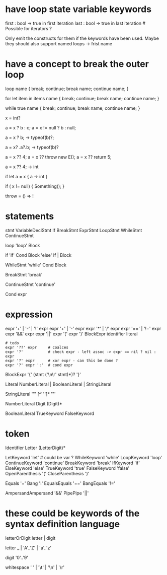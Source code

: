 ﻿
# have loop state variable keywords
first : bool -> true in first iteration
last : bool -> true in last iteration # Possible for iterators ?

Only emit the constructs for them if the keywords have been used. Maybe they should also support named loops
-> frist name 

# have a concept to break the outer loop
loop name {
	break;
	continue;
	break name;
	continue name;
}

for let item in items name {
    break;
	continue;
    break name;
    continue name;
}

while true name {
    break;
	continue;
    break name;
    continue name;
}


x = int?

a = x ? b : c;
a = x != null ? b : null;

a = x ? b; -> typeof(b)?;

a = x? .a?.b; -> typeof(b)?

a = x ?? 4;
a = x ?? throw new E();
a = x ?? return 5;

a = x ?? 4; -> int

if let a = x {
	a -> int
}

if ( x != null) {
	Something();
}

throw = () => !

# statements

stmt 
	VariableDeclStmt
	If
	BreakStmt
	ExprStmt
	LoopStmt
	WhileStmt
	ContinueStmt
	
loop 
    'loop' Block

if
    'if' Cond Block 'else' If | Block 

WhileStmt
    'while' Cond Block

BreakStmt
    'break'

ContinueStmt
    'continue'
	   
Cond 
	expr

# expression
expr 
    '+' | '-' | '!' expr 
    expr '+' | '-' expr
	expr '*' | '/' expr
	expr '==' | '!=' expr
	expr '&&' expr
	expr '||' expr
	'(' expr ')'
	BlockExpr
	identifier
	literal

	# todo
	expr '??' expr     # coalces
	expr '?'           # check expr - left assoc -> expr == nil ? nil : expr
	expr '?' expr      # xor expr - can this be done ?
	expr '?' expr ':'  # cond expr

BlockExpr
    '{' (stmt ('\n\r' stmt)*)? '}'
	
Literal
    NumberLiteral | BooleanLiteral | StringLiteral

StringLiteral
    '"' [^'"']* '"' 

NumberLiteral 
    Digit (Digit)*

BooleanLiteral
    TrueKeyword
	FalseKeyword

# token

Identifier
    Letter (LetterDigit)*

LetKeyword       'let' # could be var ?
WhileKeyword     'while'
LoopKeyword      'loop'
ContinueKeyword  'continue'
BreakKeyword     'break'
IfKeyword        'if'
ElseKeyword      'else'
TrueKeyword      'true'
FalseKeyword     'false'
OpenParenthesis  '('
CloseParenthesis ')'

Equals       '='
Bang         '!'
EqualsEquals '=='
BangEquals   '!='

AmpersandAmpersand '&&'
PipePipe           '||'


# these could be keywords of the syntax definition language
letterOrDigit
    letter | digit

letter 
    _ | 'A'..'Z' | 'a'..'z'

digit
    '0'..'9'

whitespace
    ' ' | '\t' | '\n' | '\r'
